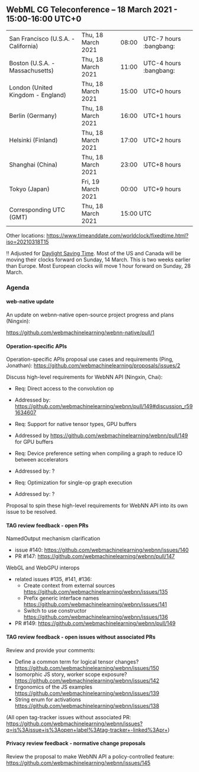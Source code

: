## WebML CG Teleconference – 18 March 2021 - 15:00-16:00 UTC+0

<table>
<tr><td> San Francisco (U.S.A. - California) <td> Thu, 18 March 2021 <td> 08:00 <td> UTC-7 hours :bangbang:
<tr><td> Boston (U.S.A. - Massachusetts) <td> Thu, 18 March 2021 <td> 11:00 <td> UTC-4 hours :bangbang:
<tr><td> London (United Kingdom - England) <td> Thu, 18 March 2021 <td> 15:00 <td> UTC+0 hours
<tr><td> Berlin (Germany) <td> Thu, 18 March 2021 <td> 16:00 <td> UTC+1 hours
<tr><td> Helsinki (Finland) <td> Thu, 18 March 2021 <td> 17:00 <td> UTC+2 hours
<tr><td> Shanghai (China) <td> Thu, 18 March 2021 <td> 23:00 <td> UTC+8 hours
<tr><td> Tokyo (Japan) <td> Fri, 19 March 2021 <td> 00:00 <td> UTC+9 hours
<tr><td> Corresponding UTC (GMT) <td> Thu, 18 March 2021 <td colspan=2> 15:00 UTC
</table>

Other locations: https://www.timeanddate.com/worldclock/fixedtime.html?iso=20210318T15

:bangbang: Adjusted for [Daylight Saving Time](https://www.timeanddate.com/time/dst/2021a.html). Most of the US and Canada will be moving their clocks forward on Sunday, 14 March. This is two weeks earlier than Europe. Most European clocks will move 1 hour forward on Sunday, 28 March. 

### Agenda

#### web-native update

An update on webnn-native open-source project progress and plans (Ningxin):

https://github.com/webmachinelearning/webnn-native/pull/1

#### Operation-specific APIs

Operation-specific APIs proposal use cases and requirements (Ping, Jonathan):
https://github.com/webmachinelearning/proposals/issues/2

Discuss high-level requirements for WebNN API (Ningxin, Chai):

- Req: Direct access to the convolution op
- Addressed by: https://github.com/webmachinelearning/webnn/pull/149#discussion_r591634607

- Req: Support for native tensor types, GPU buffers
- Addressed by https://github.com/webmachinelearning/webnn/pull/149 for GPU buffers

- Req: Device preference setting when compiling a graph to reduce IO between accelerators
- Addressed by: ?

- Req: Optimization for single-op graph execution
- Addressed by: ?

Proposal to spin these high-level requirements for WebNN API into its own issue to be resolved.

#### TAG review feedback - open PRs

NamedOutput mechanism clarification 
- issue #140: https://github.com/webmachinelearning/webnn/issues/140
- PR #147: https://github.com/webmachinelearning/webnn/pull/147

WebGL and WebGPU interops
- related issues #135, #141, #136:
  - Create context from external sources https://github.com/webmachinelearning/webnn/issues/135
  - Prefix generic interface names https://github.com/webmachinelearning/webnn/issues/141
  - Switch to use constructor https://github.com/webmachinelearning/webnn/issues/136
- PR #149: https://github.com/webmachinelearning/webnn/pull/149

#### TAG review feedback - open issues without associated PRs

Review and provide your comments:

- Define a common term for logical tensor changes? https://github.com/webmachinelearning/webnn/issues/150
- Isomorphic JS story, worker scope exposure? https://github.com/webmachinelearning/webnn/issues/142
- Ergonomics of the JS examples https://github.com/webmachinelearning/webnn/issues/139
- String enum for activations https://github.com/webmachinelearning/webnn/issues/138

(All open tag-tracker issues without associated PR:
https://github.com/webmachinelearning/webnn/issues?q=is%3Aissue+is%3Aopen+label%3Atag-tracker+-linked%3Apr+)

#### Privacy review feedback - normative change proposals

Review the proposal to make WebNN API a policy-controlled feature:
https://github.com/webmachinelearning/webnn/issues/145


